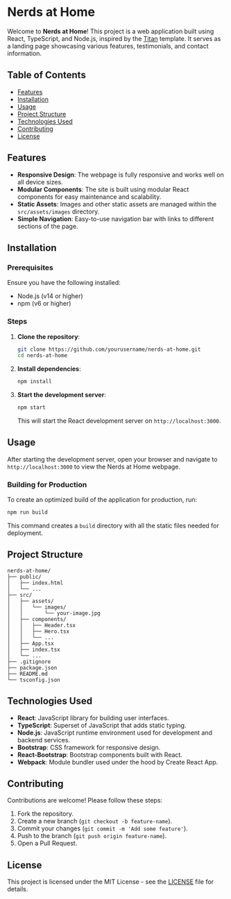 
# Nerds at Home

Welcome to **Nerds at Home**! This project is a web application built using React, TypeScript, and Node.js, inspired by the [Titan](https://themewagon.github.io/titan/index_landing.html) template. It serves as a landing page showcasing various features, testimonials, and contact information.

## Table of Contents

- [Features](#features)
- [Installation](#installation)
- [Usage](#usage)
- [Project Structure](#project-structure)
- [Technologies Used](#technologies-used)
- [Contributing](#contributing)
- [License](#license)

## Features

- **Responsive Design**: The webpage is fully responsive and works well on all device sizes.
- **Modular Components**: The site is built using modular React components for easy maintenance and scalability.
- **Static Assets**: Images and other static assets are managed within the `src/assets/images` directory.
- **Simple Navigation**: Easy-to-use navigation bar with links to different sections of the page.

## Installation

### Prerequisites

Ensure you have the following installed:

- Node.js (v14 or higher)
- npm (v6 or higher)

### Steps

1. **Clone the repository**:
    ```bash
    git clone https://github.com/yourusername/nerds-at-home.git
    cd nerds-at-home
    ```

2. **Install dependencies**:
    ```bash
    npm install
    ```

3. **Start the development server**:
    ```bash
    npm start
    ```
   This will start the React development server on `http://localhost:3000`.

## Usage

After starting the development server, open your browser and navigate to `http://localhost:3000` to view the Nerds at Home webpage.

### Building for Production

To create an optimized build of the application for production, run:

```bash
npm run build
```

This command creates a `build` directory with all the static files needed for deployment.

## Project Structure

```
nerds-at-home/
├── public/
│   ├── index.html
│   └── ...
├── src/
│   ├── assets/
│   │   └── images/
│   │       └── your-image.jpg
│   ├── components/
│   │   ├── Header.tsx
│   │   ├── Hero.tsx
│   │   └── ...
│   ├── App.tsx
│   ├── index.tsx
│   └── ...
├── .gitignore
├── package.json
├── README.md
└── tsconfig.json
```

## Technologies Used

- **React**: JavaScript library for building user interfaces.
- **TypeScript**: Superset of JavaScript that adds static typing.
- **Node.js**: JavaScript runtime environment used for development and backend services.
- **Bootstrap**: CSS framework for responsive design.
- **React-Bootstrap**: Bootstrap components built with React.
- **Webpack**: Module bundler used under the hood by Create React App.

## Contributing

Contributions are welcome! Please follow these steps:

1. Fork the repository.
2. Create a new branch (`git checkout -b feature-name`).
3. Commit your changes (`git commit -m 'Add some feature'`).
4. Push to the branch (`git push origin feature-name`).
5. Open a Pull Request.

## License

This project is licensed under the MIT License - see the [LICENSE](LICENSE) file for details.
